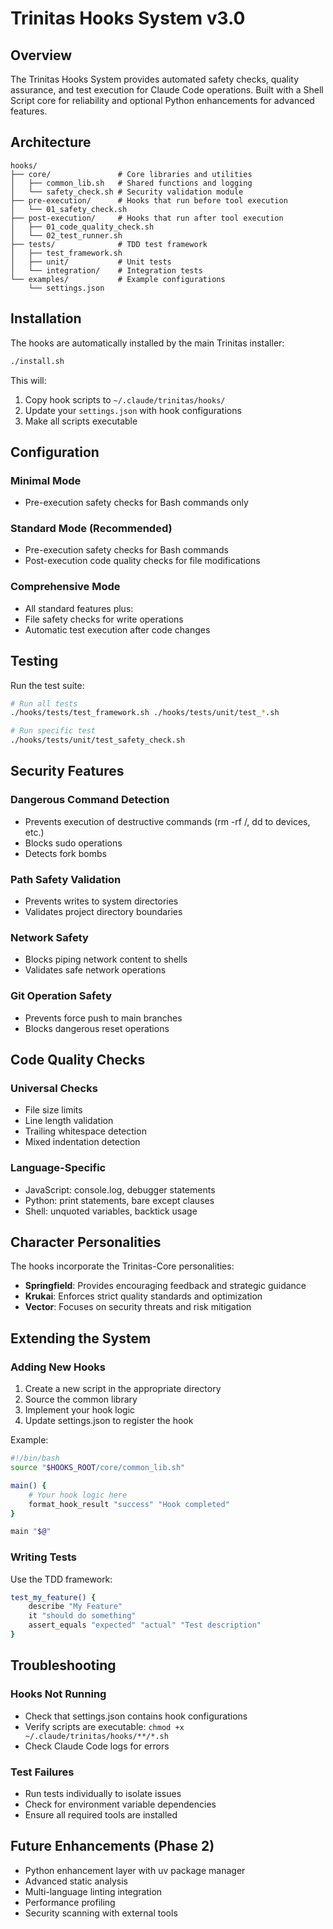 # Trinitas Hooks System v3.0

## Overview

The Trinitas Hooks System provides automated safety checks, quality assurance, and test execution for Claude Code operations. Built with a Shell Script core for reliability and optional Python enhancements for advanced features.

## Architecture

```
hooks/
├── core/               # Core libraries and utilities
│   ├── common_lib.sh   # Shared functions and logging
│   └── safety_check.sh # Security validation module
├── pre-execution/      # Hooks that run before tool execution
│   └── 01_safety_check.sh
├── post-execution/     # Hooks that run after tool execution
│   ├── 01_code_quality_check.sh
│   └── 02_test_runner.sh
├── tests/              # TDD test framework
│   ├── test_framework.sh
│   ├── unit/           # Unit tests
│   └── integration/    # Integration tests
└── examples/           # Example configurations
    └── settings.json
```

## Installation

The hooks are automatically installed by the main Trinitas installer:

```bash
./install.sh
```

This will:
1. Copy hook scripts to `~/.claude/trinitas/hooks/`
2. Update your `settings.json` with hook configurations
3. Make all scripts executable

## Configuration

### Minimal Mode
- Pre-execution safety checks for Bash commands only

### Standard Mode (Recommended)
- Pre-execution safety checks for Bash commands
- Post-execution code quality checks for file modifications

### Comprehensive Mode
- All standard features plus:
- File safety checks for write operations
- Automatic test execution after code changes

## Testing

Run the test suite:

```bash
# Run all tests
./hooks/tests/test_framework.sh ./hooks/tests/unit/test_*.sh

# Run specific test
./hooks/tests/unit/test_safety_check.sh
```

## Security Features

### Dangerous Command Detection
- Prevents execution of destructive commands (rm -rf /, dd to devices, etc.)
- Blocks sudo operations
- Detects fork bombs

### Path Safety Validation
- Prevents writes to system directories
- Validates project directory boundaries

### Network Safety
- Blocks piping network content to shells
- Validates safe network operations

### Git Operation Safety
- Prevents force push to main branches
- Blocks dangerous reset operations

## Code Quality Checks

### Universal Checks
- File size limits
- Line length validation
- Trailing whitespace detection
- Mixed indentation detection

### Language-Specific
- JavaScript: console.log, debugger statements
- Python: print statements, bare except clauses
- Shell: unquoted variables, backtick usage

## Character Personalities

The hooks incorporate the Trinitas-Core personalities:

- **Springfield**: Provides encouraging feedback and strategic guidance
- **Krukai**: Enforces strict quality standards and optimization
- **Vector**: Focuses on security threats and risk mitigation

## Extending the System

### Adding New Hooks

1. Create a new script in the appropriate directory
2. Source the common library
3. Implement your hook logic
4. Update settings.json to register the hook

Example:
```bash
#!/bin/bash
source "$HOOKS_ROOT/core/common_lib.sh"

main() {
    # Your hook logic here
    format_hook_result "success" "Hook completed"
}

main "$@"
```

### Writing Tests

Use the TDD framework:
```bash
test_my_feature() {
    describe "My Feature"
    it "should do something"
    assert_equals "expected" "actual" "Test description"
}
```

## Troubleshooting

### Hooks Not Running
- Check that settings.json contains hook configurations
- Verify scripts are executable: `chmod +x ~/.claude/trinitas/hooks/**/*.sh`
- Check Claude Code logs for errors

### Test Failures
- Run tests individually to isolate issues
- Check for environment variable dependencies
- Ensure all required tools are installed

## Future Enhancements (Phase 2)

- Python enhancement layer with uv package manager
- Advanced static analysis
- Multi-language linting integration
- Performance profiling
- Security scanning with external tools